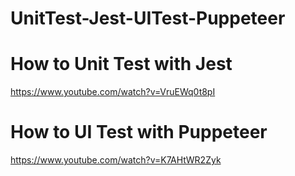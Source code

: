 # UnitTest-Jest-UITest-Puppeteer


# How to Unit Test with Jest
https://www.youtube.com/watch?v=VruEWq0t8pI

# How to UI Test with Puppeteer
https://www.youtube.com/watch?v=K7AHtWR2Zyk
